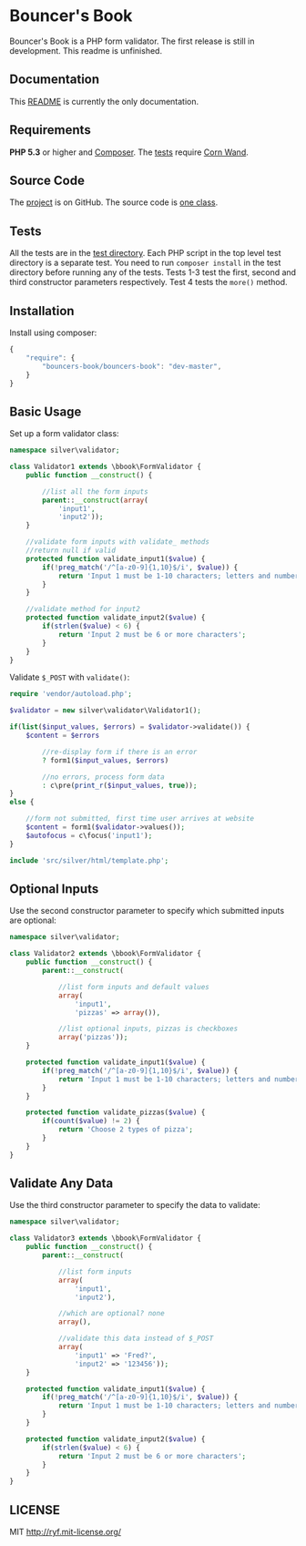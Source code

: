 # Bouncer's Book

Bouncer's Book is a PHP form validator.
The first release is still in development.
This readme is unfinished.

## Documentation

This [README](https://github.com/al-codepone/bouncers-book/blob/master/README.md)
is currently the only documentation.

## Requirements

**PHP 5.3** or higher and [Composer](https://getcomposer.org/).
The [tests](https://github.com/al-codepone/bouncers-book/tree/master/test)
require [Corn Wand](https://github.com/al-codepone/corn-wand).


## Source Code

The [project](https://github.com/al-codepone/bouncers-book) is on GitHub.
The source code is [one class](https://github.com/al-codepone/bouncers-book/blob/master/src/bbook/FormValidator.php).

## Tests

All the tests are in the [test directory](https://github.com/al-codepone/bouncers-book/tree/master/test).
Each PHP script in the top level test directory is a separate test.
You need to run `composer install` in the test directory before running any of the tests.
Tests 1-3 test the first, second and third constructor parameters respectively.
Test 4 tests the `more()` method.

## Installation

Install using composer:

```javascript
{
    "require": {
        "bouncers-book/bouncers-book": "dev-master",
    }
}
```

## Basic Usage

Set up a form validator class:

```php
namespace silver\validator;

class Validator1 extends \bbook\FormValidator {
    public function __construct() {

        //list all the form inputs
        parent::__construct(array(
            'input1',
            'input2'));
    }

    //validate form inputs with validate_ methods
    //return null if valid
    protected function validate_input1($value) {
        if(!preg_match('/^[a-z0-9]{1,10}$/i', $value)) {
            return 'Input 1 must be 1-10 characters; letters and numbers only';
        }
    }

    //validate method for input2
    protected function validate_input2($value) {
        if(strlen($value) < 6) {
            return 'Input 2 must be 6 or more characters';
        }
    }
}
```

Validate `$_POST` with `validate()`:

```php
require 'vendor/autoload.php';

$validator = new silver\validator\Validator1();

if(list($input_values, $errors) = $validator->validate()) {
    $content = $errors

        //re-display form if there is an error
        ? form1($input_values, $errors)

        //no errors, process form data
        : c\pre(print_r($input_values, true));
}
else {

    //form not submitted, first time user arrives at website
    $content = form1($validator->values());
    $autofocus = c\focus('input1');
}

include 'src/silver/html/template.php';
```

## Optional Inputs

Use the second constructor parameter to specify which submitted inputs are optional:

```php
namespace silver\validator;

class Validator2 extends \bbook\FormValidator {
    public function __construct() {
        parent::__construct(

            //list form inputs and default values
            array(
                'input1',
                'pizzas' => array()),

            //list optional inputs, pizzas is checkboxes
            array('pizzas'));
    }

    protected function validate_input1($value) {
        if(!preg_match('/^[a-z0-9]{1,10}$/i', $value)) {
            return 'Input 1 must be 1-10 characters; letters and numbers only';
        }
    }

    protected function validate_pizzas($value) {
        if(count($value) != 2) {
            return 'Choose 2 types of pizza';
        }
    }
}
```

## Validate Any Data

Use the third constructor parameter to specify the data to validate:

```php
namespace silver\validator;

class Validator3 extends \bbook\FormValidator {
    public function __construct() {
        parent::__construct(

            //list form inputs
            array(
                'input1',
                'input2'),

            //which are optional? none
            array(),

            //validate this data instead of $_POST
            array(
                'input1' => 'Fred?',
                'input2' => '123456'));
    }

    protected function validate_input1($value) {
        if(!preg_match('/^[a-z0-9]{1,10}$/i', $value)) {
            return 'Input 1 must be 1-10 characters; letters and numbers only';
        }
    }

    protected function validate_input2($value) {
        if(strlen($value) < 6) {
            return 'Input 2 must be 6 or more characters';
        }
    }
}
```

## LICENSE

MIT <http://ryf.mit-license.org/>
